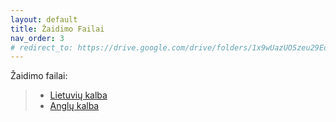 ```yaml
---
layout: default
title: Žaidimo Failai
nav_order: 3
# redirect_to: https://drive.google.com/drive/folders/1x9wUazUOSzeu29Eoq43NH8_k9R5wghg-
---
```


Žaidimo failai:

> * [Lietuvių kalba](https://drive.google.com/file/d/1bfubYYBDa9XH-qGwoxnfcpsskBuZlzdU/view?usp=sharing)
> * [Anglų kalba](https://drive.google.com/drive/folders/1x9wUazUOSzeu29Eoq43NH8_k9R5wghg-)
